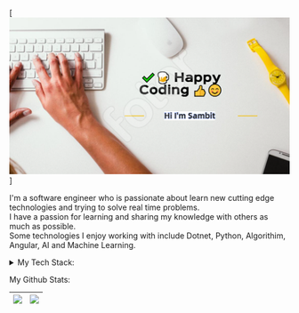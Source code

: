 <!--<img src="https://raw.githubusercontent.com/SSRout/SSRout/master/ssrout_bnr.png" alt="banner that says Sambit Rout - Software Engineer, Coder, Love To Solve Puzzles">-->
 [![Header](https://raw.githubusercontent.com/SSRout/SSRout/master/ssrout_bnr.png "Header")]
 
I'm a software engineer who is passionate about learn new cutting edge technologies and trying to solve real time problems.<br>
I have a passion for learning and sharing my knowledge with others as much as possible.<br>
Some technologies I enjoy working with include Dotnet, Python, Algorithim, Angular, AI and Machine Learning.

<details>
<summary> My Tech Stack: </summary>
    ⚡  Dotnet
    <br>
    ⚡  Cloud
  <br>
    ⚡  Python
  <br>
    ⚡  AI/ML
  <br>
    ⚡  Js
  
</details>

My Github Stats: 
<table>
	<thead>
		<tr>
			<th><img src = "https://github-readme-stats.vercel.app/api?username=ssrout&show_icons=true&&count_private=true&theme=merko&line_height=27"></th>
			<th><img src = "https://github-readme-stats.vercel.app/api/top-langs/?username=ssrout&layout=compact&hide=css,html,jupyter%20notebook&theme=merko"></th>
		</tr>
	</thead>
</table>


<!--

<p align = "center">
  <img src = "https://github-readme-stats.vercel.app/api?username=ssrout&show_icons=true&&count_private=true&theme=merko&line_height=27">
  <img src = "https://github-readme-stats.vercel.app/api/top-langs/?username=ssrout&layout=compact&hide=css,html,jupyter%20notebook&theme=merko">
</p>

**SSRout/SSRout** is a ✨ _special_ ✨ repository because its `README.md` (this file) appears on your GitHub profile.

### Hi 👋


## Find me around the web 🌎:
- Connect with me on <a href="https://in.linkedin.com/in/smruti-sambit-rout-8b7bba80/"> LinkedIn</a> 💼
- Tinkering with interactions on <a href="https://www.hackerrank.com/profile/STRout/"> Hackerrank</a> or <a href="https://www.hackerearth.com/@smrutisambit/"> Hackerearth</a> ✍🏾 🏓


Here are some ideas to get you started:

- 🔭 I’m currently working on ...
- 🌱 I’m currently learning ...
- 👯 I’m looking to collaborate on ...
- 🤔 I’m looking for help with ...
- 💬 Ask me about ...
- 📫 How to reach me: ...
- 😄 Pronouns: ...
- ⚡ Fun fact: ...
- 🤝 Open for collaborations...
-->
